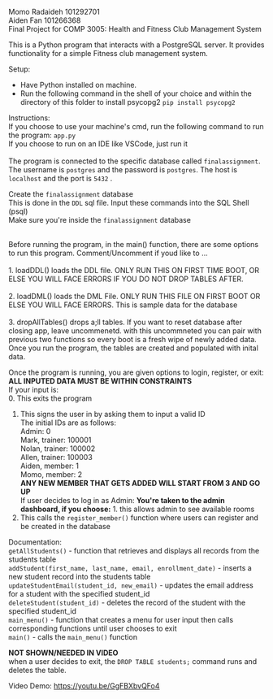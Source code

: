 Momo Radaideh 101292701<br>
Aiden Fan 101266368<br>
Final Project for COMP 3005: Health and Fitness Club Management System<br>

This is a Python program that interacts with a PostgreSQL server. It provides functionality for a simple Fitness club management system.<br>

Setup:

- Have Python installed on machine.
- Run the following command in the shell of your choice and within the directory of this folder to install psycopg2
  `pip install psycopg2`

Instructions:<br>
If you choose to use your machine's cmd, run the following command to run the program: `app.py`<br>If you choose to run on an IDE like VSCode, just run it<br><br>
The program is connected to the specific database called `finalassignment`. The username is `postgres` and the password is `postgres`. The host is `localhost`  and the port is `5432` .<br>

Create the `finalassignment` database<br>
  This is done in the `DDL` sql file.<be>
  Input these commands into the SQL Shell (psql)<br>
    Make sure you're inside the `finalassignment` database<br>

  <br> Before running the program, in the main() function, there are some options to run this program.  Comment/Uncomment if youd like to ...<br>
  <br> 1. loadDDL() loads the DDL file. ONLY RUN THIS ON FIRST TIME BOOT, OR ELSE YOU WILL FACE ERRORS IF YOU DO NOT DROP TABLES AFTER. <br>
  <br> 2. loadDML() loads the DML File. ONLY RUN THIS FILE ON FIRST BOOT OR ELSE YOU WILL FACE ERRORS. This is sample data for the database <br>
  <br> 3. dropAllTables() drops a;ll tables. If you want to reset database after closing app, leave uncommenetd. with this uncommneted you can pair with previous two functions so every boot is a fresh wipe of newly added     data. <br>
Once you run the program, the tables are created and populated with inital data.<br>

Once the program is running, you are given options to login, register, or exit:<br>
**ALL INPUTED DATA MUST BE WITHIN CONSTRAINTS**<br>
If your input is:<br>
0. This exits the program<br>
1. This signs the user in by asking them to input a valid ID<br>
       The initial IDs are as follows:<br>
       Admin: 0<br>
       Mark, trainer: 100001<br>
       Nolan, trainer: 100002<br>
       Allen, trainer: 100003<br>
       Aiden, member: 1<br>
       Momo, member: 2<br>
       **ANY NEW MEMBER THAT GETS ADDED WILL START FROM 3 AND GO UP**<br>
       If user decides to log in as Admin:
             **You're taken to the admin dashboard, if you choose:**
             1. this allows admin to see available rooms
3. This calls the `register_member()` function where users can register and be created in the database


Documentation:<br>
`getAllStudents()` - function that retrieves and displays all records from the students table <br>
`addStudent(first_name, last_name, email, enrollment_date)` - inserts a new student record into the students table <br>
`updateStudentEmail(student_id, new_email)` - updates the email address for a student with the specified student_id <br>
`deleteStudent(student_id)` - deletes the record of the student with the specified student_id <br>
`main_menu()` - function that creates a menu for user input then calls corresponding functions until user chooses to exit<br>
`main()` - calls the `main_menu()` function<br>

**NOT SHOWN/NEEDED IN VIDEO**<br>
when a user decides to exit, the `DROP TABLE students;` command runs and deletes the table. <br>

Video Demo:
https://youtu.be/GgFBXbvQFo4
